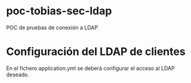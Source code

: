 # poc-tobias-sec-ldap
POC de pruebas de conexión a LDAP

# Configuración del LDAP de clientes
En el fichero application.yml se deberá configurar el acceso al LDAP deseado.

